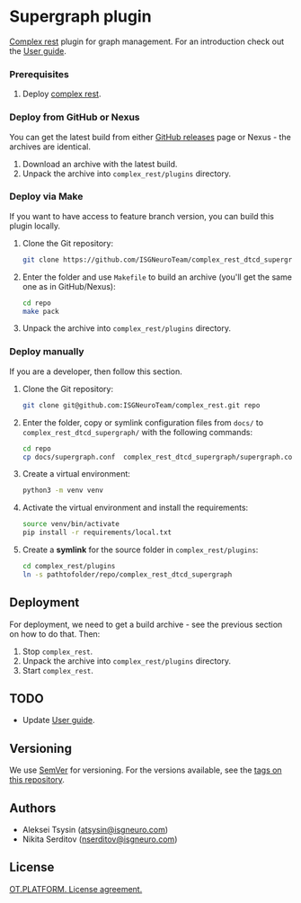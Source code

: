 # Supergraph plugin

[Complex rest](https://github.com/ISGNeuroTeam/complex_rest/tree/develop) plugin for graph management.  For an introduction check out the [User guide](docs/user-guide.md).

### Prerequisites

1. Deploy [complex rest](https://github.com/ISGNeuroTeam/complex_rest).

### Deploy from GitHub or Nexus

You can get the latest build from either [GitHub releases](https://github.com/ISGNeuroTeam/complex_rest_dtcd_supergraph/releases) page or Nexus - the archives are identical.

1. Download an archive with the latest build.
2. Unpack the archive into `complex_rest/plugins` directory.

### Deploy via Make

If you want to have access to feature branch version, you can build this plugin locally.

1. Clone the Git repository:
    ```sh
    git clone https://github.com/ISGNeuroTeam/complex_rest_dtcd_supergraph.git repo
    ```
2. Enter the folder and use `Makefile` to build an archive (you'll get the same one as in GitHub/Nexus):
    ```sh
    cd repo
    make pack
    ```
3. Unpack the archive into `complex_rest/plugins` directory.

### Deploy manually

If you are a developer, then follow this section.

1. Clone the Git repository:
    ```sh
    git clone git@github.com:ISGNeuroTeam/complex_rest.git repo
    ```
2. Enter the folder, copy or symlink configuration files from `docs/` to `complex_rest_dtcd_supergraph/` with the following commands:
    ```sh
    cd repo
    cp docs/supergraph.conf  complex_rest_dtcd_supergraph/supergraph.conf
    ```
3. Create a virtual environment:
    ```sh
    python3 -m venv venv
    ```
4. Activate the virtual environment and install the requirements:
    ```sh
    source venv/bin/activate
    pip install -r requirements/local.txt
    ```
5. Create a **symlink** for the source folder in `complex_rest/plugins`:
    ```sh
    cd complex_rest/plugins
    ln -s pathtofolder/repo/complex_rest_dtcd_supergraph
    ```

## Deployment

For deployment, we need to get a build archive - see the previous section on how to do that. Then:

1. Stop `complex_rest`.
2. Unpack the archive into `complex_rest/plugins` directory.
3. Start `complex_rest`.

## TODO

- Update [User guide](docs/user-guide.md).

## Versioning

We use [SemVer](http://semver.org/) for versioning. For the versions available, see the [tags on this repository](https://github.com/ISGNeuroTeam/complex_rest/tags). 

## Authors

- Aleksei Tsysin (atsysin@isgneuro.com)
- Nikita Serditov (nserditov@isgneuro.com)

## License

[OT.PLATFORM. License agreement.](LICENSE.md)